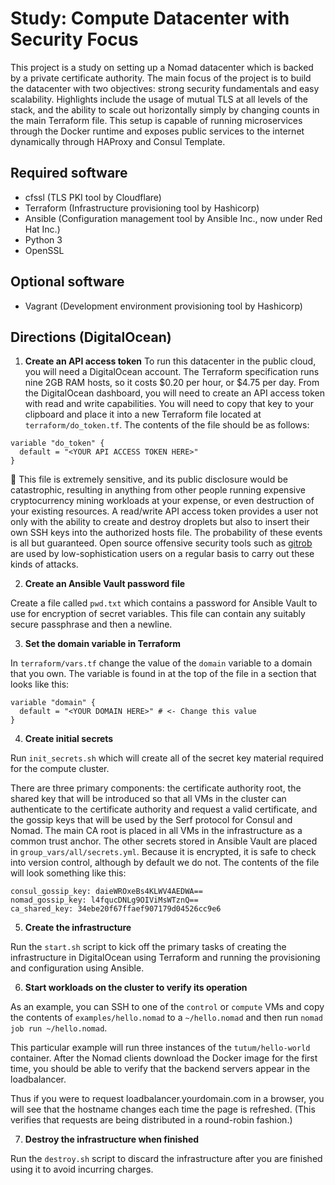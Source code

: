 # Study: Compute Datacenter with Security Focus

This project is a study on setting up a Nomad datacenter which is backed by a private certificate authority. The main focus of the project is to build the datacenter with two objectives: strong security fundamentals and easy scalability. Highlights include the usage of mutual TLS at all levels of the stack, and the ability to scale out horizontally simply by changing counts in the main Terraform file. This setup is capable of running microservices through the Docker runtime and exposes public services to the internet dynamically through HAProxy and Consul Template.

## Required software

- cfssl (TLS PKI tool by Cloudflare)
- Terraform (Infrastructure provisioning tool by Hashicorp)
- Ansible (Configuration management tool by Ansible Inc., now under Red Hat Inc.)
- Python 3
- OpenSSL

## Optional software

- Vagrant (Development environment provisioning tool by Hashicorp)

## Directions (DigitalOcean)

1. **Create an API access token** To run this datacenter in the public cloud, you will need a DigitalOcean account. The Terraform specification runs nine 2GB RAM hosts, so it costs $0.20 per hour, or $4.75 per day. From the DigitalOcean dashboard, you will need to create an API access token with read and write capabilities. You will need to copy that key to your clipboard and place it into a new Terraform file located at ```terraform/do_token.tf```. The contents of the file should be as follows:

```
variable "do_token" {
  default = "<YOUR API ACCESS TOKEN HERE>"
}
```

:red_circle: This file is extremely sensitive, and its public disclosure would be catastrophic, resulting in anything from other people running expensive cryptocurrency mining workloads at your expense, or even destruction of your existing resources. A read/write API access token provides a user not only with the ability to create and destroy droplets but also to insert their own SSH keys into the authorized hosts file. The probability of these events is all but guaranteed. Open source offensive security tools such as [gitrob](https://github.com/michenriksen/gitrob) are used by low-sophistication users on a regular basis to carry out these kinds of attacks.

2. **Create an Ansible Vault password file**

Create a file called ```pwd.txt``` which contains a password for Ansible Vault to use for encryption of secret variables. This file can contain any suitably secure passphrase and then a newline.

3. **Set the domain variable in Terraform**

In ```terraform/vars.tf``` change the value of the ```domain``` variable to a domain that you own. The variable is found in at the top of the file in a section that looks like this:

```
variable "domain" {
  default = "<YOUR DOMAIN HERE>" # <- Change this value
}
```

4. **Create initial secrets**

Run ```init_secrets.sh``` which will create all of the secret key material required for the compute cluster.

There are three primary components: the certificate authority root, the shared key that will be introduced so that all VMs in the cluster can authenticate to the certificate authority and request a valid certificate, and the gossip keys that will be used by the Serf protocol for Consul and Nomad. The main CA root is placed in all VMs in the infrastructure as a common trust anchor. The other secrets stored in Ansible Vault are placed in ```group_vars/all/secrets.yml```. Because it is encrypted, it is safe to check into version control, although by default we do not. The contents of the file will look something like this:

```
consul_gossip_key: daieWROxeBs4KLWV4AEDWA==
nomad_gossip_key: l4fqucDNLg9OIViMsWTznQ==
ca_shared_key: 34ebe20f67ffaef907179d04526cc9e6
```


5. **Create the infrastructure**

Run the ```start.sh``` script to kick off the primary tasks of creating the infrastructure in DigitalOcean using Terraform and running the provisioning and configuration using Ansible.

6. **Start workloads on the cluster to verify its operation**

As an example, you can SSH to one of the ```control``` or ```compute``` VMs and copy the contents of ```examples/hello.nomad``` to a ```~/hello.nomad``` and then run ```nomad job run ~/hello.nomad```.

This particular example will run three instances of the ```tutum/hello-world``` container. After the Nomad clients download the Docker image for the first time, you should be able to verify that the backend servers appear in the loadbalancer.

Thus if you were to request loadbalancer.yourdomain.com in a browser, you will see that the hostname changes each time the page is refreshed. (This verifies that requests are being distributed in a round-robin fashion.)

7. **Destroy the infrastructure when finished**

Run the ```destroy.sh``` script to discard the infrastructure after you are finished using it to avoid incurring charges.
